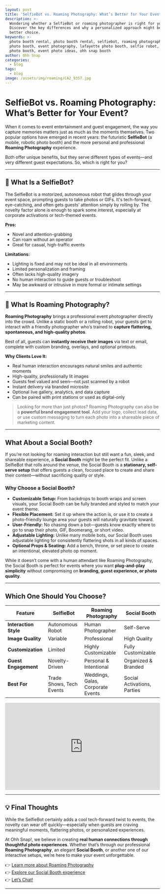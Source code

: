 ```yaml
---
layout: post
title: 'SelfieBot vs. Roaming Photography: What’s Better for Your Event?'
description: >-
  Wondering whether a SelfieBot or roaming photographer is right for your event?
  Discover the key differences and why a personalized approach might be the
  better choice.
keywords: >-
  photo booth rental, photo booth rental, selfiebot, roaming photography, mobile
  photo booth, event photography, lafayette photo booth, selfie robot, robot
  photo booth, event photo ideas, ohh snap booth
author: Ohh Snap
categories:
  - blog
tags:
  - blog
image: /assets/img/roaming/CA2_9357.jpg
---
```

# SelfieBot vs. Roaming Photography: What’s Better for Your Event?

When it comes to event entertainment and guest engagement, the way you capture memories matters just as much as the moments themselves. Two popular options have emerged in recent years: the futuristic **SelfieBot** (a mobile, robotic photo booth) and the more personal and professional **Roaming Photography** experience.

Both offer unique benefits, but they serve different types of events—and very different guest expectations. So, which is right for you?

---

## 🤖 What Is a SelfieBot?

The SelfieBot is a motorized, autonomous robot that glides through your event space, prompting guests to take photos or GIFs. It's tech-forward, eye-catching, and often gets guests’ attention simply by rolling by. The novelty factor alone is enough to spark some interest, especially at corporate activations or tech-themed events.

**Pros:**

* Novel and attention-grabbing
* Can roam without an operator
* Great for casual, high-traffic events

**Limitations:**

* Lighting is fixed and may not be ideal in all environments
* Limited personalization and framing
* Often lacks high-quality imagery
* No human interaction to guide guests or troubleshoot
* May be awkward or intrusive in more formal or intimate settings

---

## 📸 What Is Roaming Photography?

**Roaming Photography** brings a professional event photographer directly into the crowd. Unlike a static booth or a rolling robot, your guests get to interact with a friendly photographer who’s trained to **capture flattering, spontaneous, and high-quality photos**.

Best of all, guests can **instantly receive their images** via text or email, complete with custom branding, overlays, and optional printouts.

**Why Clients Love It:**

* Real human interaction encourages natural smiles and authentic moments
* High-quality, professionally lit images
* Guests feel valued and seen—not just scanned by a robot
* Instant delivery via branded microsite
* Optional live gallery, analytics, and data capture
* Can be paired with print stations or used as digital-only

> Looking for more than just photos? Roaming Photography can also be a **powerful brand engagement tool**. Add your logo, collect lead data, or use custom messaging to turn each photo into a shareable piece of marketing content.

---

## What About a Social Booth?

If you’re not looking for roaming interaction but still want a fun, sleek, and shareable experience, a **Social Booth** might be the perfect fit. Unlike a SelfieBot that rolls around the venue, the Social Booth is a **stationary, self-serve setup** that offers guests a clean, focused place to create and share their content—without sacrificing quality or style.

### Why Choose a Social Booth?

* **Customizable Setup:** From backdrops to booth wraps and screen visuals, your Social Booth can be fully branded and styled to match your event theme.
* **Flexible Placement:** Set it up where the action is, or use it to create a photo-friendly lounge area your guests will naturally gravitate toward.
* **User-Friendly:** No chasing down a bot—guests know exactly where to go to snap their photo, GIF, Boomerang, or short video.
* **Adjustable Lighting:** Unlike many mobile bots, our Social Booth uses adjustable lighting for consistently flattering shots in all kinds of spaces.
* **Optional Props & Seating:** Add a bench, throne, or set piece to create an intentional, elevated photo op moment.

While it doesn’t come with a human attendant like Roaming Photography, the Social Booth is perfect for events where you want **plug-and-play simplicity** without compromising on **branding, guest experience, or photo quality**.

---

## Which One Should You Choose?
<table class="table">
  <thead>
    <tr>
      <th>Feature</th>
      <th>SelfieBot</th>
      <th>Roaming Photography</th>
      <th>Social Booth</th>
    </tr>
  </thead>
  <tbody>
    <tr>
      <td><strong>Interaction Style</strong></td>
      <td>Autonomous Robot</td>
      <td>Human Photographer</td>
      <td>Self-Serve</td>
    </tr>
    <tr>
      <td><strong>Image Quality</strong></td>
      <td>Variable</td>
      <td>Professional</td>
      <td>High Quality</td>
    </tr>
    <tr>
      <td><strong>Customization</strong></td>
      <td>Limited</td>
      <td>Highly Customizable</td>
      <td>Fully Customizable</td>
    </tr>
    <tr>
      <td><strong>Guest Engagement</strong></td>
      <td>Novelty-Driven</td>
      <td>Personal & Intentional</td>
      <td>Organized & Branded</td>
    </tr>
    <tr>
      <td><strong>Best For</strong></td>
      <td>Trade Shows, Tech Events</td>
      <td>Weddings, Galas, Corporate Events</td>
      <td>Social Activations, Parties</td>
    </tr>
  </tbody>
</table>


<div style="padding:56.25% 0 0 0;position:relative;"><iframe src="https://player.vimeo.com/video/1008161383?badge=0&amp;autopause=0&amp;player_id=0&amp;app_id=58479" frameborder="0" allow="autoplay; fullscreen; picture-in-picture; clipboard-write; encrypted-media" style="position:absolute;top:0;left:0;width:100%;height:100%;" title="ohh-snap-roaming"></iframe></div>



---

## 💡 Final Thoughts

While the SelfieBot certainly adds a cool tech-forward twist to events, the novelty can wear off quickly—especially when guests are craving meaningful moments, flattering photos, or personalized experiences.

At Ohh Snap!, we believe in creating **real human connections through thoughtful photo experiences**. Whether that’s through our professional **Roaming Photography**, an elegant **Social Booth**, or another one of our interactive setups, we’re here to make your event unforgettable.

👉 [Learn more about Roaming Photography](/romaing-event-photographer)<br> 👉 [Explore our Social Booth experience](/digital-social-booth)<br> 👉 [Let’s Chat!](/contact-ohh-snap-photobooth)

---